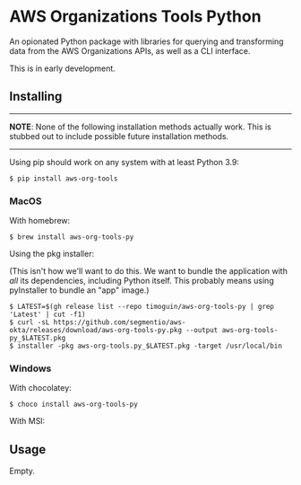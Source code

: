 # AWS Organizations Tools Python

An opionated Python package with libraries for querying and transforming data from the
AWS Organizations APIs, as well as a CLI interface.

This is in early development.

## Installing

---

**NOTE**: None of the following installation methods actually work. This is stubbed out
to include possible future installation methods.

---

Using pip should work on any system with at least Python 3.9:

`$ pip install aws-org-tools`

### MacOS

With homebrew:

`$ brew install aws-org-tools-py`

Using the pkg installer:

(This isn't how we'll want to do this. We want to bundle the application with _all_ its
dependencies, including Python itself. This probably means using pyInstaller to bundle
an "app" image.)

```
$ LATEST=$(gh release list --repo timoguin/aws-org-tools-py | grep 'Latest' | cut -f1)
$ curl -sL https://github.com/segmentio/aws-okta/releases/download/aws-org-tools-py.pkg --output aws-org-tools-py_$LATEST.pkg
$ installer -pkg aws-org-tools.py_$LATEST.pkg -target /usr/local/bin
```

### Windows

With chocolatey:

`$ choco install aws-org-tools-py`

With MSI:

## Usage

Empty.
